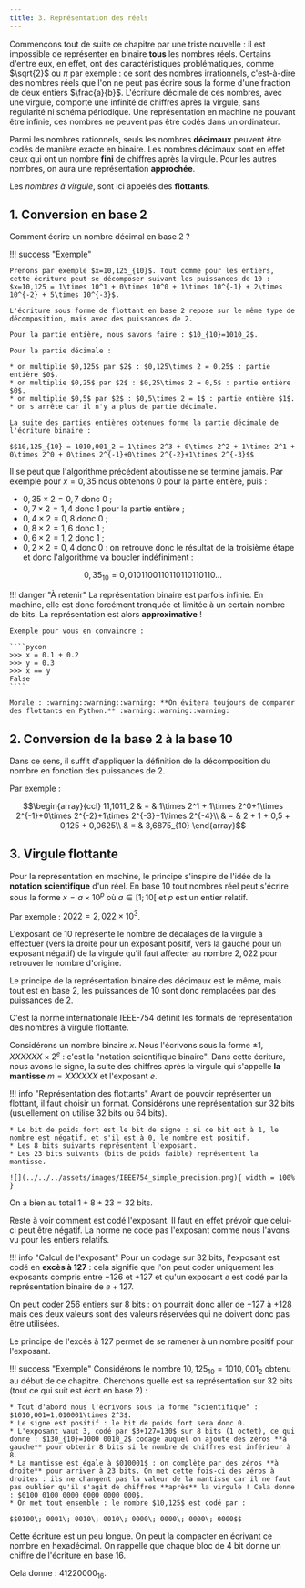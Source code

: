 ```yaml
---
title: 3. Représentation des réels
---
```


Commençons tout de suite ce chapitre par une triste nouvelle : il est impossible de représenter en binaire **tous** les nombres réels. Certains d'entre eux, en effet, ont des caractéristiques problématiques, comme $\sqrt{2}$ ou $\pi$ par exemple : ce sont des nombres irrationnels, c'est-à-dire des nombres réels que l'on ne peut pas écrire sous la forme d'une fraction de deux entiers $\frac{a}{b}$. L'écriture décimale de ces nombres, avec une virgule, comporte une infinité de chiffres après la virgule, sans régularité ni schéma périodique. Une représentation en machine ne pouvant être infinie, ces nombres ne peuvent pas être codés dans un ordinateur.

Parmi les nombres rationnels, seuls les nombres **décimaux** peuvent être codés de manière exacte en binaire. Les nombres décimaux sont en effet ceux qui ont un nombre **fini** de chiffres après la virgule. Pour les autres nombres, on aura une représentation **approchée**.

Les _nombres à virgule_, sont ici appelés des **flottants**.

## 1. Conversion en base 2

Comment écrire un nombre décimal en base 2 ?

!!! success "Exemple"

    Prenons par exemple $x=10,125_{10}$. Tout comme pour les entiers, cette écriture peut se décomposer suivant les puissances de 10 : $x=10,125 = 1\times 10^1 + 0\times 10^0 + 1\times 10^{-1} + 2\times 10^{-2} + 5\times 10^{-3}$.

    L'écriture sous forme de flottant en base 2 repose sur le même type de décomposition, mais avec des puissances de 2.

    Pour la partie entière, nous savons faire : $10_{10}=1010_2$.

    Pour la partie décimale :

    * on multiplie $0,125$ par $2$ : $0,125\times 2 = 0,25$ : partie entière $0$.
    * on multiplie $0,25$ par $2$ : $0,25\times 2 = 0,5$ : partie entière $0$.
    * on multiplie $0,5$ par $2$ : $0,5\times 2 = 1$ : partie entière $1$.
    * on s'arrête car il n'y a plus de partie décimale.

    La suite des parties entières obtenues forme la partie décimale de l'écriture binaire : 

    $$10,125_{10} = 1010,001_2 = 1\times 2^3 + 0\times 2^2 + 1\times 2^1 + 0\times 2^0 + 0\times 2^{-1}+0\times 2^{-2}+1\times 2^{-3}$$

Il se peut que l'algorithme précédent aboutisse ne se termine jamais. Par exemple pour $x=0,35$ nous obtenons $0$ pour la partie entière, puis : 

* $0,35\times 2 = 0,7$ donc $0$ ;
* $0,7\times 2 = 1,4$ donc $1$ pour la partie entière ;
* $0,4\times 2 = 0,8$ donc $0$ ;
* $0,8\times 2 = 1,6$ donc $1$ ;
* $0,6\times 2 = 1,2$ donc $1$ ;
* $0,2\times 2 = 0,4$ donc $0$ : on retrouve donc le résultat de la troisième étape et donc l'algorithme va boucler indéfiniment : 

$$0,35_{10} =  0,0101100110110110110110...$$

!!! danger "À retenir"
    La représentation binaire est parfois infinie. En machine, elle est donc forcément tronquée et limitée à un certain nombre de bits. La représentation est alors **approximative** !

    Exemple pour vous en convaincre : 

    ````pycon
    >>> x = 0.1 + 0.2
    >>> y = 0.3
    >>> x == y
    False
    ````

    Morale : :warning::warning::warning: **On évitera toujours de comparer des flottants en Python.** :warning::warning::warning:
    
## 2. Conversion de la base 2 à la base 10

Dans ce sens, il suffit d'appliquer la définition de la décomposition du nombre en fonction des puissances de 2.

Par exemple : 

$$\begin{array}{ccl}
    11,1011_2 & = & 1\times 2^1 + 1\times 2^0+1\times 2^{-1}+0\times 2^{-2}+1\times 2^{-3}+1\times 2^{-4}\\
              & = & 2 + 1 + 0,5 + 0,125 + 0,0625\\
              & = & 3,6875_{10}
\end{array}$$

## 3. Virgule flottante

Pour la représentation en machine, le principe s'inspire de l'idée de la **notation scientifique** d'un réel. En base 10 tout nombres réel peut s'écrire sous la forme $x=a\times 10^p$ où $a\in[1;10[$ et $p$ est un entier relatif.

Par exemple : $2022 = 2,022\times 10^3$.

L'exposant de 10 représente le nombre de décalages de la virgule à effectuer (vers la
droite pour un exposant positif, vers la gauche pour un exposant négatif) de la virgule qu'il faut affecter au nombre $2,022$ pour retrouver le nombre d'origine.

Le principe de la représentation binaire des décimaux est le même, mais tout est en base 2, les puissances de 10 sont donc remplacées par des puissances de 2.

C'est la norme internationale IEEE-754 définit les formats de représentation des nombres à virgule flottante.

Considérons un nombre binaire $x$. Nous l'écrivons sous la forme $\pm 1,XXXXXX\times 2^e$ : c'est la "notation scientifique binaire". Dans cette écriture, nous avons le signe, la suite des chiffres après la virgule qui s'appelle **la mantisse** $m=XXXXXX$ et l'exposant $e$.

!!! info "Représentation des flottants"
    Avant de pouvoir représenter un flottant, il faut choisir un format. Considérons une représentation sur 32 bits (usuellement on utilise 32 bits ou 64 bits).

    * Le bit de poids fort est le bit de signe : si ce bit est à 1, le nombre est négatif, et s'il est à 0, le nombre est positif.
    * Les 8 bits suivants représentent l'exposant.
    * Les 23 bits suivants (bits de poids faible) représentent la mantisse.

    ![](../../../assets/images/IEEE754_simple_precision.png){ width = 100% }

On a bien au total $1+8+23 = 32$ bits.

Reste à voir comment est codé l'exposant. Il faut en effet prévoir que celui-ci peut être négatif. La norme ne code pas l'exposant comme nous l'avons vu pour les entiers relatifs.

!!! info "Calcul de l'exposant"
    Pour un codage sur 32 bits, l'exposant est codé en **excès à 127** : cela signifie que l'on peut coder uniquement les exposants compris entre $-126$ et $+127$ et qu'un exposant $e$ est codé par la représentation binaire de $e+127$.

On peut coder 256 entiers sur 8 bits : on pourrait donc aller de $-127$ à $+128$ mais ces deux valeurs sont des valeurs réservées qui ne doivent donc pas être utilisées.

Le principe de l'excès à 127 permet de se ramener à un nombre positif pour l'exposant.

!!! success "Exemple"
    Considérons le nombre $10,125_{10} = 1010,001_2$ obtenu au début de ce chapitre. Cherchons quelle est sa représentation sur 32 bits (tout ce qui suit est écrit en base 2) :

    * Tout d'abord nous l'écrivons sous la forme "scientifique" : $1010,001=1,010001\times 2^3$.
    * Le signe est positif : le bit de poids fort sera donc 0.
    * L'exposant vaut 3, codé par $3+127=130$ sur 8 bits (1 octet), ce qui donne : $130_{10}=1000 0010_2$ codage auquel on ajoute des zéros **à gauche** pour obtenir 8 bits si le nombre de chiffres est inférieur à 8.
    * La mantisse est égale à $010001$ : on complète par des zéros **à droite** pour arriver à 23 bits. On met cette fois-ci des zéros à droites : ils ne changent pas la valeur de la mantisse car il ne faut pas oublier qu'il s'agit de chiffres **après** la virgule ! Cela donne : $0100 0100 0000 0000 0000 000$.
    * On met tout ensemble : le nombre $10,125$ est codé par :

    $$0100\; 0001\; 0010\; 0010\; 0000\; 0000\; 0000\; 0000$$

Cette écriture est un peu longue. On peut la compacter en écrivant ce nombre en hexadécimal. On rappelle que chaque bloc de 4 bit donne un chiffre de l'écriture en base 16.

Cela donne : $41220000_{16}$.
